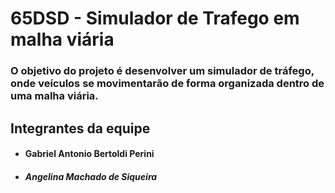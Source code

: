 <h1> 65DSD - Simulador de Trafego em malha viária</h1>

### O objetivo do projeto é desenvolver um simulador de tráfego, onde veículos se movimentarão de forma organizada dentro de uma malha viária.

<h2> Integrantes da equipe </h2>

+ <h4>Gabriel Antonio Bertoldi Perini </h4>

+ <h5>Angelina Machado de Siqueira </h5>
